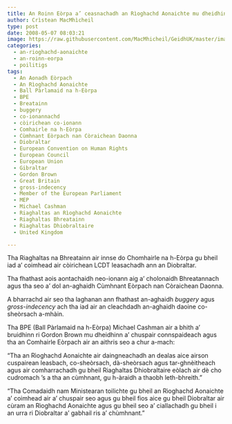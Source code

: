 ```yaml
---
title: An Roinn Eòrpa a’ ceasnachadh an Rìoghachd Aonaichte mu dheidhinn còirichean LCDT ann an Diobraltar
author: Crìstean MacMhìcheil
type: post
date: 2008-05-07 08:03:21
image: https://raw.githubusercontent.com/MacMhicheil/GeidhUK/master/images/.jpg
categories:
  - an-rioghachd-aonaichte
  - an-roinn-eorpa
  - poilitigs
tags:
  - An Aonadh Eòrpach
  - An Rìoghachd Aonaichte
  - Ball Pàrlamaid na h-Eòrpa
  - BPE
  - Breatainn
  - buggery
  - co-ionannachd
  - còirichean co-ionann
  - Comhairle na h-Eòrpa
  - Cùmhnant Eòrpach nan Còraichean Daonna
  - Diobraltar
  - European Convention on Human Rights
  - European Council
  - European Union
  - Gibraltar
  - Gordon Brown
  - Great Britain
  - gross-indecency
  - Member of the European Parliament
  - MEP
  - Michael Cashman
  - Riaghaltas an Rìoghachd Aonaichte
  - Riaghaltas Bhreatainn
  - Riaghaltas Dhiobraltaire
  - United Kingdom

---
```

Tha Riaghaltas na Bhreatainn air innse do Chomhairle na h-Eòrpa gu bheil iad a&#8217; coimhead air còirichean LCDT leasachadh ann an Diobraltar.

<!--more-->

Tha fhathast aois aontachaidh neo-ionann aig a&#8217; cholonaidh Bhreatannach agus tha seo a&#8217; dol an-aghaidh Cùmhnant Eòrpach nan Còraichean Daonna.

A bharrachd air seo tha laghanan ann fhathast an-aghaidh _buggery_ agus _gross-indecency_ ach tha iad air an cleachdadh an-aghaidh daoine co-sheòrsach a-mhàin.

Tha BPE (Ball Pàrlamaid na h-Eòrpa) Michael Cashman air a bhith a&#8217; bruidhinn ri Gordon Brown mu dheidhinn a&#8217; chuspair connspaideach agus tha an Comhairle Eòrpach air an aithris seo a chur a-mach:

&#8220;Tha an Rìoghachd Aonaichte air daingneachadh an dealas aice airson cuspairean leasbach, co-sheòrsach, dà-sheòrsach agus tar-ghnèitheach agus air comharrachadh gu bheil Riaghaltas Dhiobraltaire eòlach air dè cho cudromach &#8217;s a tha an cùmhnant, gu h-àraidh a thaobh leth-bhreith.&#8221;

&#8220;Tha Comadaidh nam Ministearan toilichte gu bheil an Rìoghachd Aonaichte a&#8217; coimhead air a&#8217; chuspair seo agus gu bheil fios aice gu bheil Diobraltar air cùram an Rìoghachd Aonaichte agus gu bheil seo a&#8217; ciallachadh gu bheil i an urra ri Diobraltar a&#8217; gabhail ris a&#8217; chùmhnant.&#8221;
